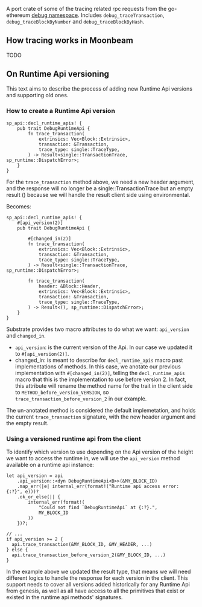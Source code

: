A port crate of some of the tracing related rpc requests from the go-ethereum [debug namespace](https://geth.ethereum.org/docs/interacting-with-geth/rpc/ns-debug). Includes `debug_traceTransaction`, `debug_traceBlockByNumber` and `debug_traceBlockByHash`.

## How tracing works in Moonbeam

TODO

## On Runtime Api versioning

This text aims to describe the process of adding new Runtime Api versions and supporting old ones.

### How to create a Runtime Api version

```
sp_api::decl_runtime_apis! {
	pub trait DebugRuntimeApi {
		fn trace_transaction(
			extrinsics: Vec<Block::Extrinsic>,
			transaction: &Transaction,
			trace_type: single::TraceType,
		) -> Result<single::TransactionTrace, sp_runtime::DispatchError>;
	}
}
```

For the `trace_transaction` method above, we need a new header argument, and the response will no longer be  a single::TransactionTrace but an empty result () because we will handle the result client side using environmental.

Becomes:

```
sp_api::decl_runtime_apis! {
	#[api_version(2)]
	pub trait DebugRuntimeApi {

		#[changed_in(2)]
		fn trace_transaction(
			extrinsics: Vec<Block::Extrinsic>,
			transaction: &Transaction,
			trace_type: single::TraceType,
		) -> Result<single::TransactionTrace, sp_runtime::DispatchError>;
		
		fn trace_transaction(
			header: &Block::Header,
			extrinsics: Vec<Block::Extrinsic>,
			transaction: &Transaction,
			trace_type: single::TraceType,
		) -> Result<(), sp_runtime::DispatchError>;
	}
}
```

Substrate provides two macro attributes to do what we want: `api_version` and `changed_in`.

- `api_version`: is the current version of the Api. In our case we updated it to `#[api_version(2)]`.
- changed_in: is meant to describe for `decl_runtime_apis` macro past implementations of methods. In this case, we anotate our previous implementation with `#[changed_in(2)]`, telling the `decl_runtime_apis` macro that this is the implementation to use before version 2. In fact, this attribute will rename the method name for the trait in the client side to `METHOD_before_version_VERSION`, so `trace_transaction_before_version_2` in our example.

The un-anotated method is considered the default implemetation, and holds the current `trace_transaction` signature, with the new header argument and the empty result.


### Using a versioned runtime api from the client

To identify which version to use depending on the Api version of the height we want to access the runtime in, we will use the `api_version` method available on a runtime api instance:

```
let api_version = api
	.api_version::<dyn DebugRuntimeApi<B>>(&MY_BLOCK_ID)
	.map_err(|e| internal_err(format!("Runtime api access error: {:?}", e)))?
	.ok_or_else(|| {
		internal_err(format!(
			"Could not find `DebugRuntimeApi` at {:?}.",
			MY_BLOCK_ID
		))
	})?;

// ...
if api_version >= 2 {
  api.trace_transaction(&MY_BLOCK_ID, &MY_HEADER, ...)
} else {
  api.trace_transaction_before_version_2(&MY_BLOCK_ID, ...)
}
```

In the example above we updated the result type, that means we will need different logics to handle the response for each version in the client. This support needs to cover all versions added historically for any Runtime Api from genesis, as well as all have access to all the primitives that exist or existed in the runtime api methods' signatures.